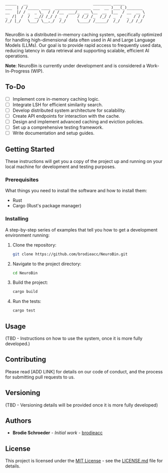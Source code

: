 
```
_____   __                             ________ _____         
___  | / /_____ ____  ________________ ___  __ )___(_)_______ 
__   |/ / _  _ \_  / / /__  ___/_  __ \__  __  |__  / __  __ \
_  /|  /  /  __// /_/ / _  /    / /_/ /_  /_/ / _  /  _  / / /
/_/ |_/   \___/ \__,_/  /_/     \____/ /_____/  /_/   /_/ /_/ 
                                                              
```

NeuroBin is a distributed in-memory caching system, specifically optimized for handling high-dimensional data often used in AI and Large Language Models (LLMs). Our goal is to provide rapid access to frequently used data, reducing latency in data retrieval and supporting scalable, efficient AI operations.

**Note**: NeuroBin is currently under development and is considered a Work-In-Progress (WIP).

## To-Do

- [ ] Implement core in-memory caching logic.
- [ ] Integrate LSH for efficient similarity search.
- [ ] Develop distributed system architecture for scalability.
- [ ] Create API endpoints for interaction with the cache.
- [ ] Design and implement advanced caching and eviction policies.
- [ ] Set up a comprehensive testing framework.
- [ ] Write documentation and setup guides.

## Getting Started

These instructions will get you a copy of the project up and running on your local machine for development and testing purposes.

### Prerequisites

What things you need to install the software and how to install them:

- Rust
- Cargo (Rust's package manager)

### Installing

A step-by-step series of examples that tell you how to get a development environment running:

1. Clone the repository:

   ```bash
   git clone https://github.com/brodieacc/NeuroBin.git

2. Navigate to the project directory:

   ```bash
   cd NeuroBin

3. Build the project:

   ```bash
   cargo build

4. Run the tests:

   ```bash
   cargo test

## Usage

(TBD - Instructions on how to use the system, once it is more fully developed.)

## Contributing

Please read [ADD LINK] for details on our code of conduct, and the process for submitting pull requests to us.

## Versioning

(TBD - Versioning details will be provided once it is more fully developed)

## Authors

- **Brodie Schroeder** - *Initial work* - [brodieacc](https://github.com/brodieacc/)

## License

This project is licensed under the [MIT License](LICENSE) - see the [LICENSE.md](LICENSE) file for details.
